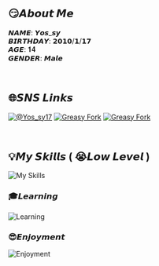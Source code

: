 
  
## 😏𝘼𝙗𝙤𝙪𝙩 𝙈𝙚

𝙉𝘼𝙈𝙀: 𝙔𝙤𝙨_𝙨𝙮
<br>
𝘽𝙄𝙍𝙏𝙃𝘿𝘼𝙔: 𝟮𝟬𝟭𝟬/𝟭/𝟭𝟳
<br>
𝘼𝙂𝙀: 𝟏𝟒
<br>
𝙂𝙀𝙉𝘿𝙀𝙍: 𝙈𝙖𝙡𝙚

<br>

## 🌐𝙎𝙉𝙎 𝙇𝙞𝙣𝙠𝙨
[![@Yos_sy17](https://img.shields.io/badge/@yos_sy17-000000.svg?logo=x&style=for-the-badge)](https://twitter.com/yos_sy17)
[![Greasy Fork](https://img.shields.io/badge/greasyfork-670000.svg?logo=greasyfork&style=for-the-badge)](https://greasyfork.org/ja/users/1319247-yos-sy)
[![Greasy Fork](https://img.shields.io/badge/discord-313338.svg?logo=discord&style=for-the-badge)](https://discord.com/invite/Jxwv647t)

<br>

## 💡𝙈𝙮 𝙎𝙠𝙞𝙡𝙡𝙨 ( 😭𝙇𝙤𝙬 𝙇𝙚𝙫𝙚𝙡 )

![My Skills](https://skillicons.dev/icons?i=bun,cloudflare,codepen,css,express,git,github,html,js,jquery,md,nextjs,nodejs,npm,pnpm,pug,react,sass,tailwind,threejs,ts,vercel,visualstudio,vscode,webpack&perline=9)

### 🎓𝙇𝙚𝙖𝙧𝙣𝙞𝙣𝙜

![Learning](https://skillicons.dev/icons?i=c,cs,cpp,django,figma,firebase,java,prisma,py,supabase,visualstudio&perline=9)

### 😎𝙀𝙣𝙟𝙤𝙮𝙢𝙚𝙣𝙩

![Enjoyment](https://skillicons.dev/icons?i=blender,unity,unreal&perline=9)


